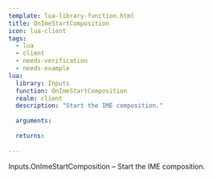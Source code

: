 ```yaml
---
template: lua-library-function.html
title: OnImeStartComposition
icon: lua-client
tags:
  - lua
  - client
  - needs-verification
  - needs-example
lua:
  library: Inputs
  function: OnImeStartComposition
  realm: client
  description: "Start the IME composition."
  
  arguments:
  
  returns:
    
---
```


<div class="lua__search__keywords">
Inputs.OnImeStartComposition &#x2013; Start the IME composition.
</div>

